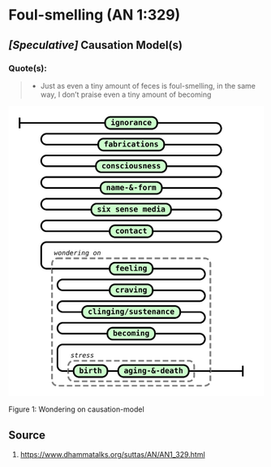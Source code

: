 # Foul-smelling (AN 1:329)

## _[Speculative]_ Causation Model(s)

### Quote(s):
> * Just as even a tiny amount of feces is foul-smelling, in the same way, I don’t praise even a tiny amount of becoming


![Wondering-on causation model](./Wondering-on-causation-model.svg)

Figure 1: Wondering on causation-model


## Source
1. https://www.dhammatalks.org/suttas/AN/AN1_329.html